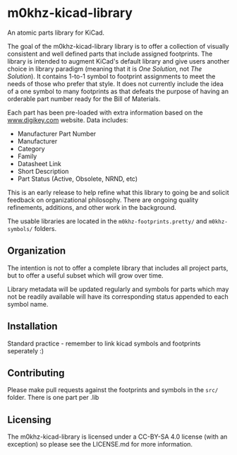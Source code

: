 # m0khz-kicad-library
An atomic parts library for KiCad.

The goal of the m0khz-kicad-library library is to offer a collection of visually consistent and well defined parts that include assigned footprints.  The library is intended to augment KiCad's default library and give users another choice in library paradigm (meaning that it is *One Solution*, not *The Solution*).  It contains 1-to-1 symbol to footprint assignments to meet the needs of those who prefer that style.  It does not currently include the idea of a one symbol to many footprints as that defeats the purpose of having an orderable part number ready for the Bill of Materials.

Each part has been pre-loaded with extra information based on the www.digikey.com website.  Data includes:

- Manufacturer Part Number
- Manufacturer
- Category
- Family
- Datasheet Link
- Short Description
- Part Status (Active, Obsolete, NRND, etc)

This is an early release to help refine what this library to going be and solicit feedback on organizational philosophy. There are ongoing quality refinements, additions, and other work in the background.

The usable libraries are located in the `m0khz-footprints.pretty/` and `m0khz-symbols/` folders.

## Organization
 The intention is not to offer a complete library that includes all project parts, but to offer a useful subset which will grow over time.

Library metadata will be updated regularly and symbols for parts which may not be readily available will have its corresponding status appended to each symbol name.

## Installation

Standard practice - remember to link kicad symbols and footprints seperately :)


## Contributing
Please make pull requests against the footprints and symbols in the `src/` folder.  There is one part per .lib

## Licensing

The m0khz-kicad-library is licensed under a CC-BY-SA 4.0 license (with an exception) so please see the LICENSE.md for more information.



